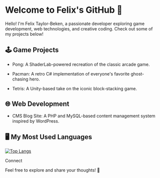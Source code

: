 # **Welcome to Felix's GitHub 👋**

Hello! I'm Felix Taylor-Beken, a passionate developer exploring game development, web technologies, and creative coding. Check out some of my projects below!

## 🕹️ Game Projects

- Pong: A ShaderLab-powered recreation of the classic arcade game.

- Pacman: A retro C# implementation of everyone's favorite ghost-chasing hero.

- Tetris: A Unity-based take on the iconic block-stacking game.

## 🌐 Web Development

- CMS Blog Site: A PHP and MySQL-based content management system inspired by WordPress.

## 🖥️ My Most Used Languages

[![Top Langs](https://github-readme-stats.vercel.app/api/top-langs/?username=Felix06-Dev&layout=donut-vertical)](https://github.com/anuraghazra/github-readme-stats)

Connect

Feel free to explore and share your thoughts! 🚀
